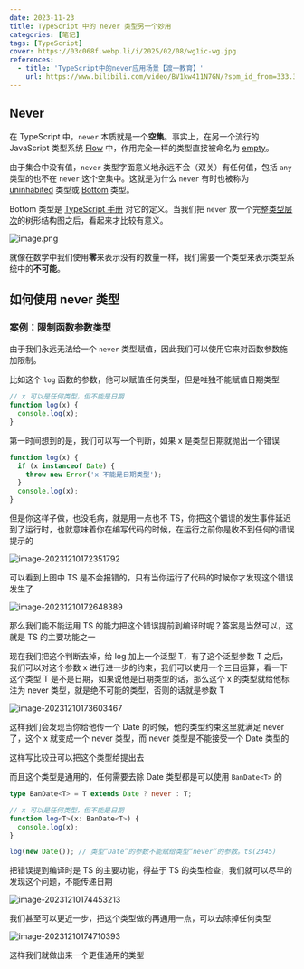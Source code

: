```yaml
---
date: 2023-11-23
title: TypeScript 中的 never 类型另一个妙用
categories: [笔记]
tags: [TypeScript]
cover: https://03c068f.webp.li/i/2025/02/08/wg1ic-wg.jpg
references:
  - title: 'TypeScript中的never应用场景【渡一教育】'
    url: https://www.bilibili.com/video/BV1kw411N7GN/?spm_id_from=333.337.search-card.all.click&vd_source=324bd11f94c36a5b45ef0ae878feea05
---
```


## Never

在 TypeScript 中，`never` 本质就是一个**空集**。事实上，在另一个流行的 JavaScript 类型系统 [Flow](https://link.juejin.cn/?target=https%3A%2F%2Fflow.org%2F) 中，作用完全一样的类型直接被命名为 [empty](https://link.juejin.cn/?target=https%3A%2F%2Fgithub.com%2Ffacebook%2Fflow%2Fcommit%2Fc603505583993aa953904005f91c350f4b65d6bd)。

由于集合中没有值，`never` 类型字面意义地永远不会（双关）有任何值，包括 `any` 类型的也不在 `never` 这个空集中。这就是为什么 `never` 有时也被称为 [uninhabited](https://link.juejin.cn/?target=https%3A%2F%2Fcs.stackexchange.com%2Fquestions%2F134215%2Fwhat-is-an-uninhabited-type) 类型或 [Bottom](https://link.juejin.cn/?target=https%3A%2F%2Fen.wikipedia.org%2Fwiki%2FBottom_type) 类型。

Bottom 类型是 [TypeScript 手册](https://link.juejin.cn/?target=https%3A%2F%2Fwww.typescriptlang.org%2Fdocs%2Fhandbook%2Ftypescript-in-5-minutes-func.html%23other-important-typescript-types) 对它的定义。当我们把 `never` 放一个完整[类型层次](https://link.juejin.cn/?target=https%3A%2F%2Fwww.zhenghao.io%2Fposts%2Ftype-hierarchy-tree%23the-bottom-of-the-tree)的树形结构图之后，看起来才比较有意义。

![image.png](https://fastly.jsdelivr.net/gh/xiangshu233/blogAssets/2023/12/202402102232677.webp)

就像在数学中我们使用**零**来表示没有的数量一样，我们需要一个类型来表示类型系统中的**不可能**。

## 如何使用 never 类型

### 案例：限制函数参数类型

由于我们永远无法给一个 `never` 类型赋值，因此我们可以使用它来对函数参数施加限制。

比如这个 `log` 函数的参数，他可以赋值任何类型，但是唯独不能赋值日期类型

```ts
// x 可以是任何类型，但不能是日期
function log(x) {
  console.log(x);
}
```

第一时间想到的是，我们可以写一个判断，如果 x 是类型日期就抛出一个错误

```ts
function log(x) {
  if (x instanceof Date) {
    throw new Error('x 不能是日期类型');
  }
  console.log(x);
}
```

但是你这样子做，也没毛病，就是用一点也不 TS，你把这个错误的发生事件延迟到了运行时，也就意味着你在编写代码的时候，在运行之前你是收不到任何的错误提示的

![image-20231210172351792](https://fastly.jsdelivr.net/gh/xiangshu233/blogAssets/2023/12/202402102233456.png)

可以看到上图中 TS 是不会报错的，只有当你运行了代码的时候你才发现这个错误发生了

![image-20231210172648389](https://fastly.jsdelivr.net/gh/xiangshu233/blogAssets/2023/12/202402102233792.png)

那么我们能不能运用 TS 的能力把这个错误提前到编译时呢？答案是当然可以，这就是 TS 的主要功能之一

现在我们把这个判断去掉，给 log 加上一个泛型 T，有了这个泛型参数 T 之后，我们可以对这个参数 x 进行进一步的约束，我们可以使用一个三目运算，看一下这个类型 T 是不是日期，如果说他是日期类型的话，那么这个 x 的类型就给他标注为 never 类型，就是绝不可能的类型，否则的话就是参数 T

![image-20231210173603467](https://fastly.jsdelivr.net/gh/xiangshu233/blogAssets/2023/12/202402102233438.png)

这样我们会发现当你给他传一个 Date 的时候，他的类型约束这里就满足 never 了，这个 x 就变成一个 never 类型，而 never 类型是不能接受一个 Date 类型的

这样写比较丑可以把这个类型给提出去

而且这个类型是通用的，任何需要去除 Date 类型都是可以使用 `BanDate<T>` 的

```ts
type BanDate<T> = T extends Date ? never : T;

// x 可以是任何类型，但不能是日期
function log<T>(x: BanDate<T>) {
  console.log(x);
}

log(new Date()); // 类型“Date”的参数不能赋给类型“never”的参数。ts(2345)
```

把错误提到编译时是 TS 的主要功能，得益于 TS 的类型检查，我们就可以尽早的发现这个问题，不能传递日期

![image-20231210174453213](https://fastly.jsdelivr.net/gh/xiangshu233/blogAssets/2023/12/202402102233953.png)

我们甚至可以更近一步，把这个类型做的再通用一点，可以去除掉任何类型

![image-20231210174710393](https://fastly.jsdelivr.net/gh/xiangshu233/blogAssets/2023/12/202402102233918.png)

这样我们就做出来一个更佳通用的类型

